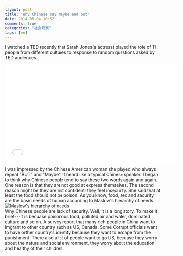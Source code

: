 ```yaml
---
layout: post
title: "Why Chinese say maybe and but"
date: 2014-05-04 10:52
comments: true
categories: "社会观察"
tags: [en]
---
```

I watched a TED recently that Sarah Jones(a actress) played the role of 11 people from different cultures to response to random questions asked by TED audiences.  
<iframe width="560" height="315" src="//www.youtube.com/embed/YlmZkY1uqXM" frameborder="0" allowfullscreen></iframe>

I was impressed by the Chinese American woman she played who always repeat "BUT" and "Maybe". It heard like a typical Chinese speaker. I began to think why Chinese people tend to say these two words again and again. One reason is that they are not good at express themselves. The second reason might be they are not confident; they feel insecurity. She said that at least the food should not be poison. As you know, food, sex and sacurity are the basic needs of human according to Maslow's hierarchy of needs.  
![Maslow's hierarchy of needs](https://raw.github.com/lukezhg/Freyja/master/Maslow-needs.png)   
Why Chinese people are lack of sacurity. Well, it is a long story. To make it brief---it is becuase poisonous food, polluted air and water, dominated culture and so on. A survey report that many rich people in China want to imgrant to other country such as US, Canada. Some Corrupt officials want to have orther country's identity because they want to escape from the punishment. There also a lot of people want to go US, becuase they worry about the nature and social environment, they worry about the education and healthy of their children.  